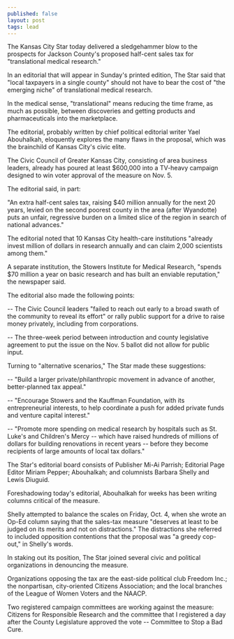 ```yaml
---
published: false
layout: post
tags: lead
---
```


The Kansas City Star today delivered a sledgehammer blow to the prospects for Jackson County's proposed half-cent sales tax for "translational medical research." 

In an editorial that will appear in Sunday's printed edition, The Star said that "local taxpayers in a single county" should not have to bear the cost of "the emerging niche" of translational medical research.

In the medical sense, "translational" means reducing the time frame, as much as possible, between discoveries and getting products and pharmaceuticals into the marketplace.

The editorial, probably written by chief political editorial writer Yael Abouhalkah, eloquently explores the many flaws in the proposal, which was the brainchild of Kansas City's civic elite.

The Civic Council of Greater Kansas City, consisting of area business leaders, already has poured at least $600,000 into a TV-heavy campaign designed to win voter approval of the measure on Nov. 5.

The editorial said, in part:

"An extra half-cent sales tax, raising $40 million annually for the next 20 years, levied on the second poorest county in the area (after Wyandotte) puts an unfair, regressive burden on a limited slice of the region in search of national advances."

The editorial noted that 10 Kansas City health-care institutions "already invest million of dollars in research annually and can claim 2,000 scientists among them."

A separate institution, the Stowers Institute for Medical Research, "spends $70 million a year on basic research and has built an enviable reputation," the newspaper said.

The editorial also made the following points:

-- The Civic Council leaders "failed to reach out early to a broad swath of the community to reveal its effort" or rally public support for a drive to raise money privately, including from corporations.

-- The three-week period between introduction and county legislative agreement to put the issue on the Nov. 5 ballot did not allow for public input.

Turning to "alternative scenarios," The Star made these suggestions:

-- "Build a larger private/philanthropic movement in advance of another, better-planned tax appeal."

-- "Encourage Stowers and the Kauffman Foundation, with its entrepreneurial interests, to help coordinate a push for added private funds and venture capital interest."

-- "Promote more spending on medical research by hospitals such as St. Luke's and Children's Mercy -- which have raised hundreds of millions of dollars for building renovations in recent years -- before they become recipients of large amounts of local tax dollars."

The Star's editorial board consists of Publisher Mi-Ai Parrish; Editorial Page Editor Miriam Pepper; Abouhalkah; and columnists Barbara Shelly and Lewis Diuguid.

Foreshadowing today's editorial, Abouhalkah for weeks has been writing columns critical of the measure.

Shelly attempted to balance the scales on Friday, Oct. 4, when she wrote an Op-Ed column saying that the sales-tax measure "deserves at least to be judged on its merits and not on distractions." The distractions she referred to included opposition contentions that the proposal was "a greedy cop-out," in Shelly's words.

In staking out its position, The Star joined several civic and political organizations in denouncing the measure.

Organizations opposing the tax are the east-side political club Freedom Inc.; the nonpartisan, city-oriented Citizens Association; and the local branches of the League of Women Voters and the NAACP.

Two registered campaign committees are working against the measure: Citizens for Responsible Research and the committee that I registered a day after the County Legislature approved the vote -- Committee to Stop a Bad Cure.